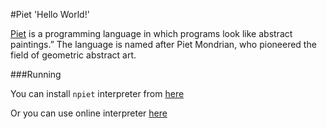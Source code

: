 #Piet 'Hello World!'

[Piet](http://www.dangermouse.net/esoteric/piet.html) is a programming language in which programs look like abstract paintings.” The language is named after Piet Mondrian, who pioneered the field of geometric abstract art. 

###Running 

You can install `npiet` interpreter from [here](https://github.com/gleitz/npiet)

Or you can use online interpreter [here](https://www.bertnase.de/npiet/npiet-execute.php)
